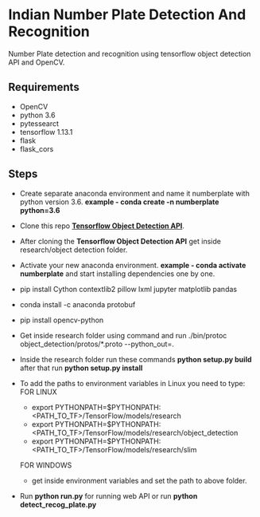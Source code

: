 # Indian Number Plate Detection And Recognition

Number Plate detection and recognition using tensorflow object detection API and OpenCV. 

## Requirements 
  * OpenCV
  * python 3.6
  * pytessearct
  * tensorflow 1.13.1
  * flask
  * flask_cors

## Steps

 * Create separate anaconda environment and name it numberplate with python version 3.6. 
   **example - conda create -n numberplate python=3.6**
   
 * Clone this repo **[Tensorflow Object Detection API](https://github.com/tensorflow/models/tree/r1.13.0)**.
 
 * After cloning the **Tensorflow Object Detection API** get inside research/object detection folder.
 
 * Activate your new anaconda environment. 
   **example - conda activate numberplate** and start installing dependencies one by one.
   
 * pip install Cython contextlib2 pillow lxml jupyter matplotlib pandas
 
 * conda install -c anaconda protobuf
 
 * pip install opencv-python
 
 * Get inside research folder using command and run ./bin/protoc object_detection/protos/*.proto --python_out=.
 
 * Inside the research folder run these commands **python setup.py build** after that run **python setup.py install**
 
 * To add the paths to environment variables in Linux you need to type:
   FOR LINUX
    * export PYTHONPATH=$PYTHONPATH:<PATH_TO_TF>/TensorFlow/models/research
    * export PYTHONPATH=$PYTHONPATH:<PATH_TO_TF>/TensorFlow/models/research/object_detection
    * export PYTHONPATH=$PYTHONPATH:<PATH_TO_TF>/TensorFlow/models/research/slim
    
   FOR WINDOWS
   * get inside environment variables and set the path to above folder.
   
 * Run **python run.py** for running web API or run **python detect_recog_plate.py**
   
   
